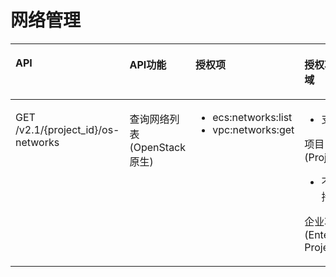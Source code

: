 # 网络管理<a name="ZH-CN_TOPIC_0103072350"></a>

<a name="table326212151339"></a>
<table><thead align="left"><tr id="row3262101519333"><th class="cellrowborder" valign="top" width="35.64356435643564%" id="mcps1.1.5.1.1"><p id="p926201517335"><a name="p926201517335"></a><a name="p926201517335"></a>API</p>
</th>
<th class="cellrowborder" valign="top" width="24.752475247524753%" id="mcps1.1.5.1.2"><p id="p10605125713535"><a name="p10605125713535"></a><a name="p10605125713535"></a>API功能</p>
</th>
<th class="cellrowborder" valign="top" width="18.81188118811881%" id="mcps1.1.5.1.3"><p id="p10262191513315"><a name="p10262191513315"></a><a name="p10262191513315"></a>授权项</p>
</th>
<th class="cellrowborder" valign="top" width="20.792079207920793%" id="mcps1.1.5.1.4"><p id="p92571440143717"><a name="p92571440143717"></a><a name="p92571440143717"></a>授权项作用域</p>
</th>
</tr>
</thead>
<tbody><tr id="row1426217152337"><td class="cellrowborder" valign="top" width="35.64356435643564%" headers="mcps1.1.5.1.1 "><p id="p1919576123115"><a name="p1919576123115"></a><a name="p1919576123115"></a>GET /v2.1/{project_id}/os-networks</p>
</td>
<td class="cellrowborder" valign="top" width="24.752475247524753%" headers="mcps1.1.5.1.2 "><p id="p3785133415416"><a name="p3785133415416"></a><a name="p3785133415416"></a>查询网络列表(OpenStack原生)</p>
</td>
<td class="cellrowborder" valign="top" width="18.81188118811881%" headers="mcps1.1.5.1.3 "><a name="ul119596290333"></a><a name="ul119596290333"></a><ul id="ul119596290333"><li>ecs:networks:list</li><li>vpc:networks:get</li></ul>
</td>
<td class="cellrowborder" valign="top" width="20.792079207920793%" headers="mcps1.1.5.1.4 "><a name="ul131481927113717"></a><a name="ul131481927113717"></a><ul id="ul131481927113717"><li>支持：</li></ul>
<p id="p1148132753713"><a name="p1148132753713"></a><a name="p1148132753713"></a>项目(Project)</p>
<p id="p176367599382"><a name="p176367599382"></a><a name="p176367599382"></a></p>
<a name="ul12164122716370"></a><a name="ul12164122716370"></a><ul id="ul12164122716370"><li>不支持：</li></ul>
<p id="p416411277372"><a name="p416411277372"></a><a name="p416411277372"></a>企业项目(Enterprise Project)</p>
</td>
</tr>
</tbody>
</table>

